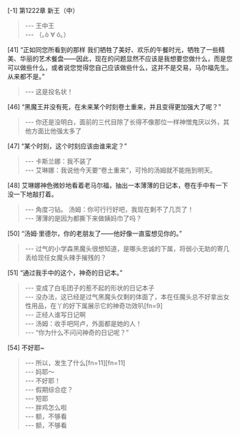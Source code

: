 
[-1] 第1222章 新王（中）
>--- 王中王<br>
>--- （｡ò ∀ ó｡）<br>

[41] “正如同您所看到的那样 我们牺牲了美好、欢乐的午餐时光，牺牲了一些精美、华丽的艺术餐盘——因此，现在的问题显然不应该是我想要您做什么，而是您可以做些什么，或者说您觉得您自己应该做些什么，这并不是交易，马尔福先生。从来都不是。”
>--- 这是投名状！<br>

[46] “黑魔王并没有死，在未来某个时刻卷土重来，并且变得更加强大了呢？”
>--- 你还是没明白，面前的三代目除了长得不像那位一样神憎鬼厌以外，其他方面比他强太多了<br>

[47] “某个时刻，这个时刻应该由谁来定？”
>--- 卡斯兰娜：我不装了<br>
>--- 艾琳娜：我说他今天要“卷土重来”，可怜的汤姆就不能拖到明天。<br>

[48] 艾琳娜神色微妙地看着老马尔福，抽出一本薄薄的日记本，卷在手中有一下没一下地敲打着。
>--- 角度刁钻。
汤姆：你可行行好吧，我现在剩不了几页了！<br>
>--- 薄薄的是因为都撕下来做姨妈巾了吗？<br>

[50] “汤姆·里德尔，你的老朋友了——他好像一直蛮想见你的。”
>--- 过气的小学森黑魔头很想知道，是哪头忠诚的下属，将弱小无助的寄几丢给现任女魔头辣手摧残的？<br>

[51] “通过我手中的这个，神奇的日记本。”
>--- 变成了白毛团子的惹不起的形状的日记本子<br>
>--- 没办法，这已经是过气黑魔头仅剩的体面了，本在任魔头总不好拿出女性用品，在丫的好下属展示它的神奇功效叭[fn=9]<br>
>--- 正经人谁写日记啊<br>
>--- 汤姆：收手吧阿卢，外面都是她的人！<br>
>--- “你为什么不问问神奇的日记呢？”<br>

[54] 不好耶~
>--- 所以，发生了什么[fn=11][fn=11]<br>
>--- 妈耶～<br>
>--- 不好耶！<br>
>--- 假期综合症？<br>
>--- 短耶<br>
>--- 胖鸡怎么啦<br>
>--- 额，不够看<br>
>--- 额，不够看<br>
